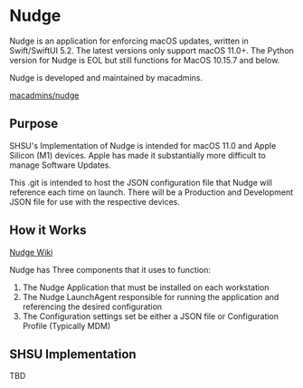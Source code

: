 # Nudge

Nudge is an application for enforcing macOS updates, written in Swift/SwiftUI 5.2. The latest versions only support macOS 11.0+. The Python version for Nudge is EOL but still functions for MacOS 10.15.7 and below.

Nudge is developed and maintained by macadmins.

[macadmins/nudge](https://github.com/macadmins/nudge)


## Purpose

SHSU's Implementation of Nudge is intended for macOS 11.0 and Apple Silicon (M1) devices. Apple has made it substantially more difficult to manage Software Updates.

This .git is intended to host the JSON configuration file that Nudge will reference each time on launch. There will be a Production and Development JSON file for use with the respective devices. 

## How it Works
[Nudge Wiki](https://github.com/macadmins/nudge/wiki)

Nudge has Three components that it uses to function:
1. The Nudge Application that must be installed on each workstation
2. The Nudge LaunchAgent responsible for running the application and referencing the desired configuration
3. The Configuration settings set be either a JSON file or Configuration Profile (Typically MDM)

## SHSU Implementation
TBD